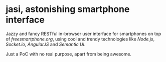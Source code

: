 jasi, astonishing smartphone interface
====

Jazzy and fancy RESTful in-browser user interface for smartphones on top of *freesmartphone.org*, using cool and trendy technologies like *Node.js*, *Socket.io*, *AngularJS* and *Semantic UI*.

Just a PoC with no real purpose, apart from being awesome.
